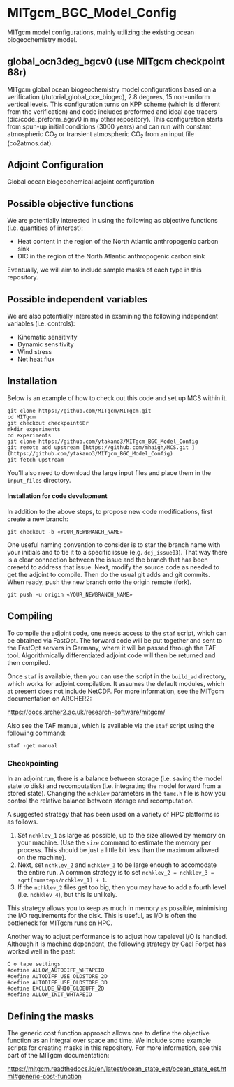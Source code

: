 # MITgcm_BGC_Model_Config
MITgcm model configurations, mainly utilizing the existing ocean biogeochemistry model.

## global_ocn3deg_bgcv0 (use MITgcm checkpoint 68r)
MITgcm global ocean biogeochemistry model configurations based on a verification (/tutorial_global_oce_biogeo),
2.8 degrees, 15 non-uniform vertical levels. This configuration turns on KPP scheme (which is different from
the verification) and code includes preformed and ideal age tracers (dic/code_preform_agev0 in my other repository).
This configuration starts from spun-up initial conditions (3000 years) and can run with constant atmospheric CO<sub>2</sub>
or transient atmospheric CO<sub>2</sub> from an input file (co2atmos.dat).

## Adjoint Configuration
Global ocean biogeochemical adjoint configuration

## Possible objective functions

We are potentially interested in using the following as objective functions (i.e. quantities of interest):

- Heat content in the region of the North Atlantic anthropogenic carbon sink
- DIC in the region of the North Atlantic anthropogenic carbon sink

Eventually, we will aim to include sample masks of each type in this repository. 

## Possible independent variables

We are also potentially interested in examining the following independent variables (i.e. controls):

- Kinematic sensitivity
- Dynamic sensitivity 
- Wind stress
- Net heat flux

## Installation 
Below is an example of how to check out this code and set up MCS within it. 
```
git clone https://github.com/MITgcm/MITgcm.git
cd MITgcm
git checkout checkpoint68r
mkdir experiments
cd experiments
git clone https://github.com/ytakano3/MITgcm_BGC_Model_Config
git remote add upstream [https://github.com/mhaigh/MCS.git ](https://github.com/ytakano3/MITgcm_BGC_Model_Config)
git fetch upstream
```
You'll also need to download the large input files and place them in the `input_files` directory. 

#### Installation for code development
In addition to the above steps, to propose new code modifications, first create a new branch:
```
git checkout -b «YOUR_NEWBRANCH_NAME»
```
One useful naming convention to consider is to star the branch name with your initials and to tie it to a specific issue (e.g. `dcj_issue03`). That way there is a clear connection between the issue and the branch that has been creaetd to address that issue. Next, modify the source code as needed to get the adjoint to compile. Then do the usual git adds and git commits. When ready, push the new branch onto the origin remote (fork).
```
git push -u origin «YOUR_NEWBRANCH_NAME»
```

## Compiling
To compile the adjoint code, one needs access to the `staf` script, which can be obtained via FastOpt. The forward code will be put together and sent to the FastOpt servers in Germany, where it will be passed through the TAF tool. Algorithmically differentiated adjoint code will then be returned and then compiled.

Once `staf` is available, then you can use the script in the `build_ad` directory, which works for adjoint compilation. It assumes the default modules, which at present does not include NetCDF. For more information, see the MITgcm documentation on ARCHER2:

https://docs.archer2.ac.uk/research-software/mitgcm/

Also see the TAF manual, which is available via the `staf` script using the following command:
```
staf -get manual
```

### Checkpointing

In an adjoint run, there is a balance between storage (i.e. saving the model state to disk) and recomputation (i.e. integrating the model forward from a stored state). Changing the `nchklev` parameters in the `tamc.h` file is how you control the relative balance between storage and recomputation. 

A suggested strategy that has been used on a variety of HPC platforms is as follows. 

1. Set `nchklev_1` as large as possible, up to the size allowed by memory on your machine. (Use the `size` command to estimate the memory per process. This should be just a little bit less than the maximum allowed on the machine).
2. Next, set `nchklev_2` and `nchklev_3` to be large enough to accomodate the entire run. A common strategy is to set `nchklev_2 = nchklev_3 = sqrt(numsteps/nchklev_1) + 1`. 
3. If the `nchklev_2` files get too big, then you may have to add a fourth level (i.e. `nchklev_4`), but this is unlikely. 

This strategy allows you to keep as much in memory as possible, minimising the I/O requirements for the disk. This is useful, as I/O is often the bottleneck for MITgcm runs on HPC. 

Another way to adjust performance is to adjust how tapelevel I/O is handled. Although it is machine dependent, the following strategy by Gael Forget has worked well in the past:
```
C o tape settings
#define ALLOW_AUTODIFF_WHTAPEIO
#define AUTODIFF_USE_OLDSTORE_2D
#define AUTODIFF_USE_OLDSTORE_3D
#define EXCLUDE_WHIO_GLOBUFF_2D
#define ALLOW_INIT_WHTAPEIO
```

## Defining the masks 
The generic cost function approach allows one to define the objective function as an integral over space and time. We include some example scripts for creating masks in this repository. For more information, see this part of the MITgcm documentation:

https://mitgcm.readthedocs.io/en/latest/ocean_state_est/ocean_state_est.html#generic-cost-function

